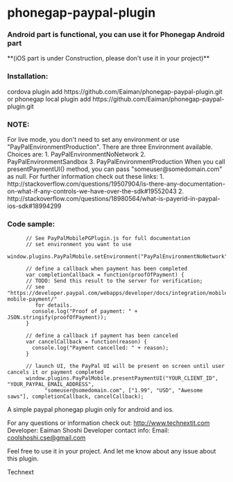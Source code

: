 phonegap-paypal-plugin
======================
<h3>Android part is functional, you can use it for Phonegap Android part</h3>
**(iOS part is under Construction, please don't use it in your project)**

<h3>Installation:</h3>
    cordova plugin add https://github.com/Eaiman/phonegap-paypal-plugin.git
    or
    phonegap local plugin add https://github.com/Eaiman/phonegap-paypal-plugin.git

<h3>NOTE:</h3>
    For live mode, you don't need to set any environment or use "PayPalEnvironmentProduction".
    There are three Environment available. Choices are:
      1. PayPalEnvironmentNoNetwork
      2. PayPalEnvironmentSandbox
      3. PayPalEnvironmentProduction
    When you call presentPaymentUI() method, you can pass "someuser@somedomain.com" as null.
    For further information check out these links:
      1. http://stackoverflow.com/questions/19507904/is-there-any-documentation-on-what-if-any-controls-we-have-over-the-sdk#19552043
      2. http://stackoverflow.com/questions/18980564/what-is-payerid-in-paypal-ios-sdk#18994299
    

<h3>Code sample:</h3>

          // See PayPalMobilePGPlugin.js for full documentation
		  // set environment you want to use
		  window.plugins.PayPalMobile.setEnvironment("PayPalEnvironmentNoNetwork");

		  // define a callback when payment has been completed
		  var completionCallback = function(proofOfPayment) {
		  // TODO: Send this result to the server for verification;
		  // see "https://developer.paypal.com/webapps/developer/docs/integration/mobile/verify-mobile-payment/"
		     for details.
		    console.log("Proof of payment: " + JSON.stringify(proofOfPayment));
		  }

		  // define a callback if payment has been canceled
		  var cancelCallback = function(reason) {
		    console.log("Payment cancelled: " + reason);
		  }

		  // launch UI, the PayPal UI will be present on screen until user cancels it or payment completed
		  window.plugins.PayPalMobile.presentPaymentUI("YOUR_CLIENT_ID", "YOUR_PAYPAL_EMAIL_ADDRESS", 
		        "someuser@somedomain.com", ["1.99", "USD", "Awesome saws"], completionCallback, cancelCallback);

A simple paypal phonegap plugin only for android and ios.

For any questions or information check out: http://www.technextit.com
Developer: Eaiman Shoshi
Developer contact info:
  Email: coolshoshi.cse@gmail.com
  
Feel free to use it in your project. And let me know about any issue about this plugin.

Technext
